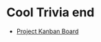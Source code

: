 # Cool Trivia end

- [Project Kanban Board](https://github.com/mayallzObject/cool-trivia-front/projects/1)
